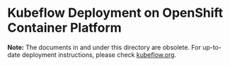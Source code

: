 # Kubeflow Deployment on OpenShift Container Platform

**Note:** The documents in and under this directory are obsolete.
For up-to-date deployment instructions, please check
[kubeflow.org](https://www.kubeflow.org/docs/distributions/openshift/install-kubeflow/).
